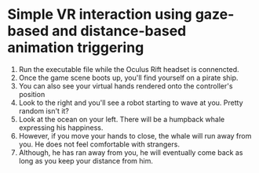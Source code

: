 # Simple VR interaction using gaze-based and distance-based animation triggering

1. Run the executable file while the Oculus Rift headset is connencted.
2. Once the game scene boots up, you'll find yourself on a pirate ship. 
3. You can also see your virtual hands rendered onto the controller's position
4. Look to the right and you'll see a robot starting to wave at you. Pretty random isn't it?
5. Look at the ocean on your left. There will be a humpback whale expressing his happiness. 
6. However, if you move your hands to close, the whale will run away from you. He does not feel comfortable with strangers.
7. Although, he has ran away from you, he will eventually come back as long as you keep your distance from him. 
